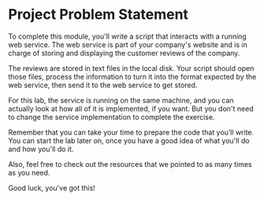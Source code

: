 # Project Problem Statement

To complete this module, you'll write a script that interacts with a running web service.  The web service is part of your company's website and is in charge of storing and displaying the customer reviews of the company.

The reviews are stored in text files in the local disk. Your script should open those files, process the information to turn it into the format expected by the web service, then send it to the web service to get stored.

For this lab, the service is running on the same machine, and you can actually look at how all of it is implemented, if you want.  But you don't need to change the service implementation to complete the exercise.

Remember that you can take your time to prepare the code that you’ll write. You can start the lab later on, once you have a good idea of what you'll do and how you'll do it.

Also, feel free to check out the resources that we pointed to as many times as you need.

Good luck, you've got this!

